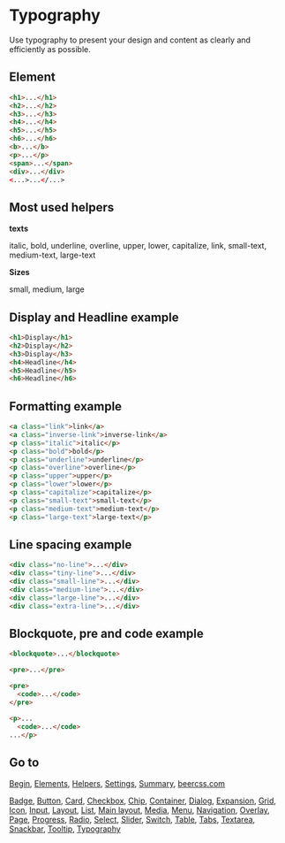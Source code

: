 # Typography

Use typography to present your design and content as clearly and efficiently as possible.

## Element

```html
<h1>...</h1>
<h2>...</h2>
<h3>...</h3>
<h4>...</h4>
<h5>...</h5>
<h6>...</h6>
<b>...</b>
<p>...</p>
<span>...</span>
<div>...</div>
<...>...</...>
```

## Most used helpers

**texts**

italic, bold, underline, overline, upper, lower, capitalize, link, small-text, medium-text, large-text

**Sizes**

small, medium, large

## Display and Headline example

```html
<h1>Display</h1>
<h2>Display</h2>
<h3>Display</h3>
<h4>Headline</h4>
<h5>Headline</h5>
<h6>Headline</h6>
```

## Formatting example
```html
<a class="link">link</a>
<a class="inverse-link">inverse-link</a>
<p class="italic">italic</p>
<p class="bold">bold</p>
<p class="underline">underline</p>
<p class="overline">overline</p>
<p class="upper">upper</p>
<p class="lower">lower</p>
<p class="capitalize">capitalize</p>
<p class="small-text">small-text</p>
<p class="medium-text">medium-text</p>
<p class="large-text">large-text</p>
```

## Line spacing example

```html
<div class="no-line">...</div>
<div class="tiny-line">...</div>
<div class="small-line">...</div>
<div class="medium-line">...</div>
<div class="large-line">...</div>
<div class="extra-line">...</div>
```

## Blockquote, pre and code example

```html
<blockquote>...</blockquote>

<pre>...</pre>

<pre>
  <code>...</code>
</pre>

<p>...
  <code>...</code>
...</p>
```

## Go to

[Begin](INDEX.md), [Elements](ELEMENTS.md), [Helpers](HELPERS.md), [Settings](SETTINGS.md), [Summary](SUMMARY.md), [beercss.com](https://www.beercss.com)

[Badge](BADGE.md), [Button](BUTTON.md), [Card](CARD.md), [Checkbox](CHECKBOX.md), [Chip](CHIP.md), [Container](CONTAINER.md), [Dialog](DIALOG.md), [Expansion](EXPANSION.md), [Grid](GRID.md), [Icon](ICON.md), [Input](INPUT.md), [Layout](LAYOUT.md), [List](LIST.md), [Main layout](MAIN_LAYOUT.md), [Media](MEDIA.md), [Menu](MENU.md), [Navigation](NAVIGATION.md), [Overlay](OVERLAY.md), [Page](PAGE.md), [Progress](PROGRESS.md), [Radio](RADIO.md), [Select](SELECT.md), [Slider](SLIDER.md), [Switch](SWITCH.md), [Table](TABLE.md), [Tabs](TABS.md), [Textarea](TEXTAREA.md), [Snackbar](SNACKBAR.md), [Tooltip](TOOLTIP.md), [Typography](TYPOGRAPHY.md)